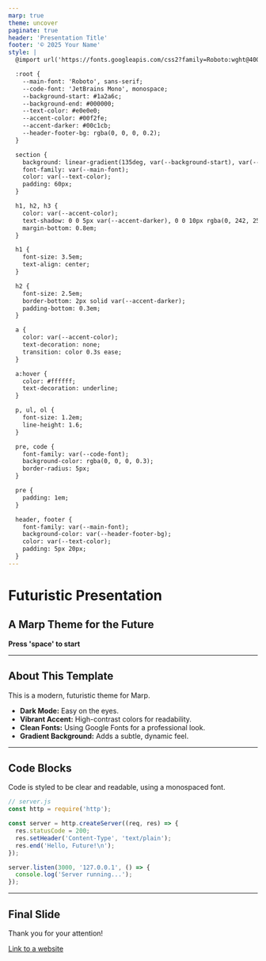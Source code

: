 ```yaml
---
marp: true
theme: uncover
paginate: true
header: 'Presentation Title'
footer: '© 2025 Your Name'
style: |
  @import url('https://fonts.googleapis.com/css2?family=Roboto:wght@400;700&family=JetBrains+Mono&display=swap');

  :root {
    --main-font: 'Roboto', sans-serif;
    --code-font: 'JetBrains Mono', monospace;
    --background-start: #1a2a6c;
    --background-end: #000000;
    --text-color: #e0e0e0;
    --accent-color: #00f2fe;
    --accent-darker: #00c1cb;
    --header-footer-bg: rgba(0, 0, 0, 0.2);
  }

  section {
    background: linear-gradient(135deg, var(--background-start), var(--background-end));
    font-family: var(--main-font);
    color: var(--text-color);
    padding: 60px;
  }

  h1, h2, h3 {
    color: var(--accent-color);
    text-shadow: 0 0 5px var(--accent-darker), 0 0 10px rgba(0, 242, 254, 0.3);
    margin-bottom: 0.8em;
  }

  h1 {
    font-size: 3.5em;
    text-align: center;
  }

  h2 {
    font-size: 2.5em;
    border-bottom: 2px solid var(--accent-darker);
    padding-bottom: 0.3em;
  }

  a {
    color: var(--accent-color);
    text-decoration: none;
    transition: color 0.3s ease;
  }

  a:hover {
    color: #ffffff;
    text-decoration: underline;
  }

  p, ul, ol {
    font-size: 1.2em;
    line-height: 1.6;
  }

  pre, code {
    font-family: var(--code-font);
    background-color: rgba(0, 0, 0, 0.3);
    border-radius: 5px;
  }

  pre {
    padding: 1em;
  }

  header, footer {
    font-family: var(--main-font);
    background-color: var(--header-footer-bg);
    color: var(--text-color);
    padding: 5px 20px;
  }
---
```


<!-- _class: lead -->
# Futuristic Presentation
## A Marp Theme for the Future
**Press 'space' to start**

---

## About This Template

This is a modern, futuristic theme for Marp.

- **Dark Mode:** Easy on the eyes.
- **Vibrant Accent:** High-contrast colors for readability.
- **Clean Fonts:** Using Google Fonts for a professional look.
- **Gradient Background:** Adds a subtle, dynamic feel.

---

## Code Blocks

Code is styled to be clear and readable, using a monospaced font.

```javascript
// server.js
const http = require('http');

const server = http.createServer((req, res) => {
  res.statusCode = 200;
  res.setHeader('Content-Type', 'text/plain');
  res.end('Hello, Future!\n');
});

server.listen(3000, '127.0.0.1', () => {
  console.log('Server running...');
});
```

---

## Final Slide

Thank you for your attention!

[Link to a website](https://marp.app/)

